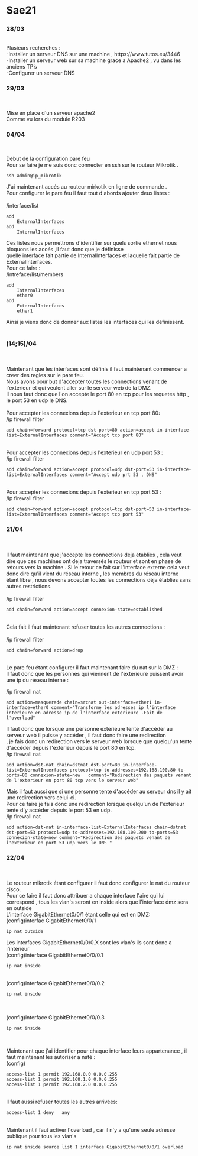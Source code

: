# Sae21
<h3>28/03</h3></br>
Plusieurs recherches :</br>
	-Installer un serveur DNS sur une machine , https://www.tutos.eu/3446</br>
	-Installer un serveur web sur sa machine grace a Apache2 , vu dans les anciens TP’s</br>
	-Configurer un serveur DNS </br>


<h3>29/03</h3></br>

Mise en place d'un serveur apache2</br>
Comme vu lors du module R203</br>

<h3>04/04</h3></br>

Debut de la configuration pare feu</br>
Pour se faire je me suis donc connecter en ssh sur le routeur Mikrotik .</br>

	ssh admin@ip_mikrotik
	
J'ai maintenant accés au routeur mirkotik en ligne de commande .</br>
Pour configurer le pare feu il faut tout d'abords ajouter deux listes :</br>
</br>
/interface/list</br>

	add
		ExternalInterfaces
	add
		InternalInterfaces
		
Ces listes nous permettrons d'identifier sur quels sortie ethernet nous bloquons les accés ,il faut donc que je définisse </br>
quelle interface fait partie de InternalInterfaces et laquelle fait partie de ExternalInterfaces.</br>
Pour ce faire :</br>
/intreface/list/members</br>

	add
		InternalInterfaces
		ether0
	add
		ExternalInterfaces
		ether1
		
Ainsi je viens donc de donner aux listes les interfaces qui les définissent.</br>
</br>
<h3>(14;15)/04</h3></br>
</br>
Maintenant que les interfaces sont définis il faut maintenant commencer a creer des regles sur le pare feu.</br>
Nous avons pour but d'accepter toutes les connections venant de l'exterieur et qui veulent aller sur le serveur web de la DMZ.</br>
Il nous faut donc que l'on accepte le port 80 en tcp pour les requetes http , le port 53 en udp le DNS.</br>
</br>
Pour accepter les connexions depuis l'exterieur en  tcp port 80:</br>
/ip firewall filter </br>

	add chain=forward protocol=tcp dst-port=80 action=accept in-interface-list=ExternalInterfaces comment="Accept tcp port 80" 
	
</br>
Pour accepter les connexions depuis l'exterieur en udp port 53 :</br>
/ip firewall filter </br>

	add chain=forward action=accept protocol=udp dst-port=53 in-interface-list=ExternalInterfaces comment="Accept udp prt 53 , DNS"
	
</br>
Pour accepter les connexions depuis l'exterieur en tcp port 53 :</br>
/ip firewall filter</br>

	add chain=forward action=accept protocol=tcp dst-port=53 in-interface-list=ExternalInterfaces comment="Accept tcp port 53"


<h3>21/04</h3></br>
</br>
Il faut maintenant que j'accepte les connections deja établies , cela veut dire que ces machines ont deja traversés le routeur et sont en phase de retours vers la machine .
Si le retour ce fait sur l'interface externe cela veut donc dire qu'il vient du réseau interne , les membres du réseau interne étant libre , nous devons accepter toutes les connections déja établies sans autres restrictions.</br>
</br>
/ip firewall filter</br>

	add chain=forward action=accept connexion-state=established
	
</br>
Cela fait il faut maintenant refuser toutes les autres connections :</br>
</br>
/ip firewall filter</br>

	add chain=forward action=drop
</br>
Le pare feu étant configurer il faut maintenant faire du nat sur la DMZ :</br>
Il faut donc que les personnes qui viennent de l'exterieure puissent avoir une ip du réseau interne :

/ip firewall nat</br>

	add action=masquerade chain=srcnat out-interface=ether1 in-interface=ether0 comment="Transforme les adresses ip l'interface interieure en adresse ip de l'interface exterieure .Fait de l'overload"


Il faut donc que lorsque une personne exterieure tente d'accéder au serveur web il puisse y accéder , il faut donc faire une redirection</br>
 , je fais donc un redirection vers le serveur web lorsque que quelqu'un tente d'accéder depuis l'exterieur depuis le port 80 en tcp.</br>
/ip firewall nat</br>

	add action=dst-nat chain=dstnat dst-port=80 in-interface-list=ExternalInterfaces protocol=tcp to-addresses=192.168.100.80 to-ports=80 connexion-state=new 	comment="Redirection des paquets venant de l'exterieur en port 80 tcp vers le serveur web" 
	
Mais il faut aussi que si une personne tente d'accéder au serveur dns il y ait une redirection vers celui-ci.</br>
Pour ce faire je fais donc une redirection lorsque quelqu'un de l'exterieur tente d'y accéder depuis le port 53 en udp.</br>
/ip firewall nat</br>

	add action=dst-nat in-interface-list=ExternalInterfaces chain=dstnat dst-port=53 protocol=udp to-addresses=192.168.100.200 to-ports=53 connexion-state=new comment="Redirection des paquets venant de l'exterieur en port 53 udp vers le DNS "

<h3>22/04</h3></br>
</br>
Le routeur mikrotik étant configurer il faut donc configurer le nat du routeur cisco.</br>
Pour ce faire il faut donc attribuer a chaque interface l'aire qui lui correspond , tous les vlan's seront en inside alors que l'interface dmz sera en outside</br>
L'interface GigabitEthernet0/0/1 étant celle qui est en DMZ:</br>
(config)interfac GigabitEthernet0/0/1</br>

 	ip nat outside                 

Les interfaces GigabitEthernet0/0/0.X sont les vlan's ils sont donc a l'intérieur</br>
(config)interface GigabitEthernet0/0/0.1</br>

 	ip nat inside  
</br>
(config)interface GigabitEthernet0/0/0.2</br>
 
 	ip nat inside
</br></br>
(config)interface GigabitEthernet0/0/0.3</br>

	ip nat inside 
 </br>    
	
Maintenant que j'ai identifier pour chaque interface leurs appartenance , il faut maintenant les autoriser a naté :</br>
(config)</br>

	access-list 1 permit 192.168.0.0 0.0.0.255              
	access-list 1 permit 192.168.1.0 0.0.0.255              
	access-list 1 permit 192.168.2.0 0.0.0.255              
   
</br>
Il faut aussi refuser toutes les autres arrivées:</br>

	access-list 1 deny   any                         
</br>
Maintenant il faut activer l'overload , car il n'y a qu'une seule adresse publique pour tous les vlan's </br>

	ip nat inside source list 1 interface GigabitEthernet0/0/1 overload   
